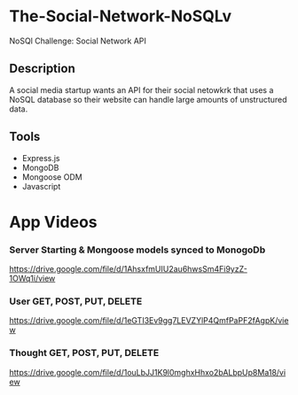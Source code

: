 # The-Social-Network-NoSQLv
NoSQl Challenge: Social Network API

## Description 
A social media startup wants an API for their social netowkrk that uses a NoSQL database so their website can handle large amounts of unstructured data. 

## Tools
* Express.js
* MongoDB
* Mongoose ODM
* Javascript

# App Videos

### Server Starting & Mongoose models synced to MonogoDb
https://drive.google.com/file/d/1AhsxfmUIU2au6hwsSm4Fi9yzZ-1OWq1i/view

### User GET, POST, PUT, DELETE
https://drive.google.com/file/d/1eGTI3Ev9gg7LEVZYlP4QmfPaPF2fAgpK/view


### Thought GET, POST, PUT, DELETE
https://drive.google.com/file/d/1ouLbJJ1K9l0mghxHhxo2bALbpUp8Ma18/view



